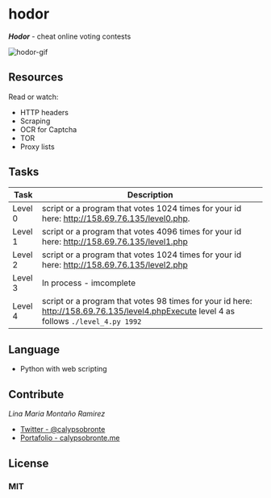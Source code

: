 # hodor
***Hodor*** - cheat online voting contests

![hodor-gif][]

## Resources
Read or watch:

- HTTP headers
- Scraping
- OCR for Captcha
- TOR
- Proxy lists

## Tasks

|    Task    | Description                                                                                     |
| ---------- | ----------------------------------------------------------------------------------------------- |
|  Level 0   | script or a program that votes 1024 times for your id here: http://158.69.76.135/level0.php.    |
|  Level 1   | script or a program that votes 4096 times for your id here: http://158.69.76.135/level1.php     |
|  Level 2   | script or a program that votes 1024 times for your id here: http://158.69.76.135/level2.php     |
|  Level 3   | In process - imcomplete    |
|  Level 4   | script or a program that votes 98 times for your id here: http://158.69.76.135/level4.phpExecute level 4 as follows `./level_4.py 1992`|

## Language

- Python with web scripting

## Contribute
*Lina Maria Montaño Ramirez* 
- [Twitter - @calypsobronte]
- [Portafolio - calypsobronte.me]

## License
### MIT

<!-- links -->
[hodor-gif]: https://s3.amazonaws.com/intranet-projects-files/holbertonschool-higher-level_programming+/261/giphy_hodor.gif
[Twitter - @calypsobronte]: https://twitter.com/calypsobronte
[Portafolio - calypsobronte.me]: https://calypsobronte.me/

